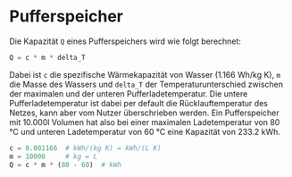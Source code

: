 # Pufferspeicher

Die Kapazität `Q` eines Pufferspeichers wird wie folgt berechnet:

```julia
Q = c * m * delta_T
```

Dabei ist `c` die spezifische Wärmekapazität von Wasser (1.166 Wh/kg K), `m` die
Masse des Wassers und `delta_T` der Temperaturunterschied zwischen der maximalen
und der unteren Pufferladetemperatur. Die untere Pufferladetemperatur ist dabei
per default die Rücklauftemperatur des Netzes, kann aber vom Nutzer
überschrieben werden. Ein Pufferspeicher mit 10.000l Volumen hat also bei einer
maximalen Ladetemperatur von 80 °C und unteren Ladetemperatur von 60 °C eine
Kapazität von 233.2 kWh.

```julia
c = 0.001166  # kWh/(kg K) = kWh/(L K)
m = 10000     # kg = L
Q = c * m * (80 - 60)  # kWh
```


